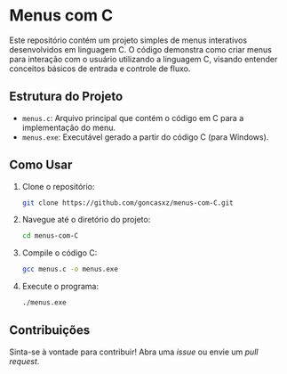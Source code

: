# Menus com C

Este repositório contém um projeto simples de menus interativos desenvolvidos em linguagem C. O código demonstra como criar menus para interação com o usuário utilizando a linguagem C, visando entender conceitos básicos de entrada e controle de fluxo.

## Estrutura do Projeto

- `menus.c`: Arquivo principal que contém o código em C para a implementação do menu.
- `menus.exe`: Executável gerado a partir do código C (para Windows).

## Como Usar

1. Clone o repositório:
    ```bash
    git clone https://github.com/goncasxz/menus-com-C.git
    ```

2. Navegue até o diretório do projeto:
    ```bash
    cd menus-com-C
    ```

3. Compile o código C:
    ```bash
    gcc menus.c -o menus.exe
    ```

4. Execute o programa:
    ```bash
    ./menus.exe
    ```

## Contribuições

Sinta-se à vontade para contribuir! Abra uma *issue* ou envie um *pull request*.

